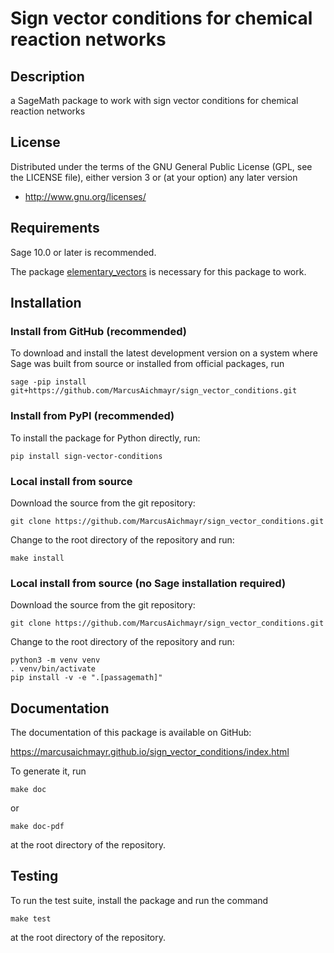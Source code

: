 # Sign vector conditions for chemical reaction networks

## Description

a SageMath package to work with sign vector conditions for chemical reaction networks

## License

Distributed under the terms of the GNU General Public License (GPL, see the
LICENSE file), either version 3 or (at your option) any later version

- http://www.gnu.org/licenses/

## Requirements

Sage 10.0 or later is recommended.

The package [elementary_vectors](https://github.com/MarcusAichmayr/elementary_vectors) is necessary for this package to work.

## Installation

### Install from GitHub (recommended)

To download and install the latest development version on a system where Sage
was built from source or installed from official packages, run

    sage -pip install git+https://github.com/MarcusAichmayr/sign_vector_conditions.git

### Install from PyPI (recommended)

To install the package for Python directly, run:

    pip install sign-vector-conditions

### Local install from source

Download the source from the git repository:

    git clone https://github.com/MarcusAichmayr/sign_vector_conditions.git

Change to the root directory of the repository and run:

    make install

### Local install from source (no Sage installation required)

Download the source from the git repository:

    git clone https://github.com/MarcusAichmayr/sign_vector_conditions.git

Change to the root directory of the repository and run:

    python3 -m venv venv
    . venv/bin/activate
    pip install -v -e ".[passagemath]"

## Documentation

The documentation of this package is available on GitHub:

https://marcusaichmayr.github.io/sign_vector_conditions/index.html

To generate it, run

    make doc

or

    make doc-pdf

at the root directory of the repository.

## Testing

To run the test suite, install the package and run the command

    make test

at the root directory of the repository.
